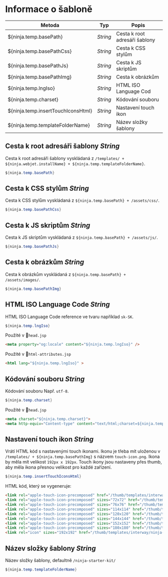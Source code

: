 # Informace o šabloně

| Metoda | Typ | Popis |
 | ---------------------------------- | -------- | ----------------------------- |
 | ${ninja.temp.basePath}             | *String* | Cesta k root adresáři šablony |
 | ${ninja.temp.basePathCss}          | *String* | Cesta k CSS stylům |
 | ${ninja.temp.basePathJs}           | *String* | Cesta k JS skriptům |
 | ${ninja.temp.basePathImg}          | *String* | Cesta k obrázkům |
 | ${ninja.temp.lngIso}               | *String* | HTML ISO Language Cod |
 | ${ninja.temp.charset}              | *String* | Kódování souboru |
 | ${ninja.temp.insertTouchIconsHtml} | *String* | Nastavení touch ikon |
 | ${ninja.temp.templateFolderName}   | *String* | Název složky šablony |

## Cesta k root adresáři šablony *String*

Cesta k root adresáři šablony vyskládaná z `/templates/ + ${ninja.webjet.installName} + ${ninja.temp.templateFolderName}`.

```java
${ninja.temp.basePath}
```

## Cesta k CSS stylům *String*

Cesta k CSS stylům vyskládaná z `${ninja.temp.basePath} + /assets/css/`.

```java
${ninja.temp.basePathCss}
```

## Cesta k JS skriptům *String*

Cesta k JS skriptům vyskládaná z `${ninja.temp.basePath} + /assets/js/`.

```java
${ninja.temp.basePathJs}
```

## Cesta k obrázkům *String*

Cesta k obrázkům vyskládaná z `${ninja.temp.basePath} + /assets/images/`.

```java
${ninja.temp.basePathImg}
```

## HTML ISO Language Code *String*

HTML ISO Language Code reference ve tvaru například `sk-SK`.

```java
${ninja.temp.lngIso}
```

Použité v :ghost:<code>head.jsp</code>

```html
<meta property="og:locale" content="${ninja.temp.lngIso}" />
```

Použité v :ghost:<code>html-attributes.jsp</code>

```html
<html lang="${ninja.temp.lngIso}" >
```

## Kódování souboru *String*

Kódování souboru Např. `utf-8`.

```java
${ninja.temp.charset}
```

Použité v :ghost:<code>head.jsp</code>

```html
<meta charset="${ninja.temp.charset}">
<meta http-equiv="Content-type" content="text/html;charset=${ninja.temp.charset}" />
```

## Nastavení touch ikon *String*

Vrátí HTML kód s nastavenými touch ikonami. Ikonu je třeba mít uloženou v `/templates/ + ${ninja.temp.basePathImg}` s názvem `touch-icon.png`. Ikona by měla mít velikost `192px x 192px`. Touch ikony jsou nastaveny přes thumb, aby měla ikona přesnou velikost pro každé zařízení.

```java
${ninja.temp.insertTouchIconsHtml}
```

HTML kód, který se vygeneruje:

```html
<link rel="apple-touch-icon-precomposed" href="/thumb/templates/interway/ninja-starter-kit/assets/images/touch-icon.png?w=0&h=0&ip=5" />
<link rel="apple-touch-icon-precomposed" sizes="72x72" href="/thumb/templates/interway/ninja-starter-kit/assets/images/touch-icon.png?w=72&h=72&ip=5" />
<link rel="apple-touch-icon-precomposed" sizes="76x76" href="/thumb/templates/interway/ninja-starter-kit/assets/images/touch-icon.png?w=76&h=76&ip=5" />
<link rel="apple-touch-icon-precomposed" sizes="114x114" href="/thumb/templates/interway/ninja-starter-kit/assets/images/touch-icon.png?w=114&h=114&ip=5" />
<link rel="apple-touch-icon-precomposed" sizes="120x120" href="/thumb/templates/interway/ninja-starter-kit/assets/images/touch-icon.png?w=120&h=120&ip=5" />
<link rel="apple-touch-icon-precomposed" sizes="144x144" href="/thumb/templates/interway/ninja-starter-kit/assets/images/touch-icon.png?w=144&h=144&ip=5" />
<link rel="apple-touch-icon-precomposed" sizes="152x152" href="/thumb/templates/interway/ninja-starter-kit/assets/images/touch-icon.png?w=152&h=152&ip=5" />
<link rel="apple-touch-icon-precomposed" sizes="180x180" href="/thumb/templates/interway/ninja-starter-kit/assets/images/touch-icon.png?w=180&h=180&ip=5" />
<link rel="icon" sizes="192x192" href="/thumb/templates/interway/ninja-starter-kit/assets/images/touch-icon.png?w=192&h=192&ip=5" />
```

## Název složky šablony *String*

Název složky šablony, defaultně `/ninja-starter-kit/`

```java
${ninja.temp.templateFolderName}
```
